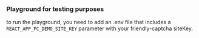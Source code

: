### Playground for testing purposes
to run the playground, you need to add an .env file that includes 
a `REACT_APP_FC_DEMO_SITE_KEY` parameter with your friendly-captcha siteKey.
